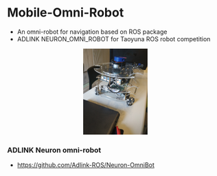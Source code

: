 # Mobile-Omni-Robot
- An omni-robot for navigation based on ROS package
- ADLINK NEURON_OMNI_ROBOT for Taoyuna ROS robot competition
<div align=center><img src="https://github.com/Chee-An-Yu/Mobile-Omni-Robot/blob/master/Neuron-OmniBot/doc/69043949_426860611259040_3798472469606563840_n.jpg" width="150" height="200"></div>
  
### ADLINK Neuron omni-robot
- https://github.com/Adlink-ROS/Neuron-OmniBot

